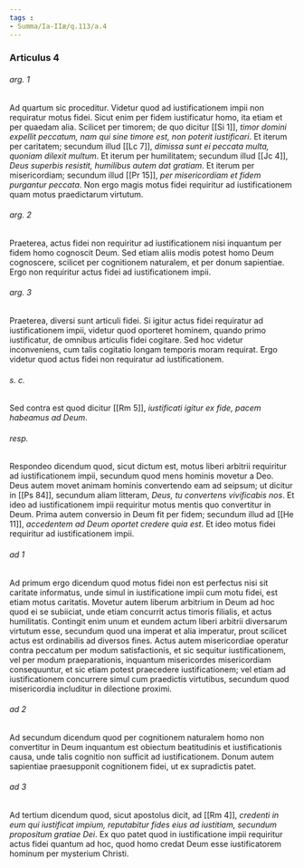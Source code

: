 ```yaml
---
tags : 
- Summa/Ia-IIæ/q.113/a.4
---
```


### Articulus 4

###### arg. 1
Ad quartum sic proceditur. Videtur quod ad iustificationem impii non requiratur motus fidei. Sicut enim per fidem iustificatur homo, ita etiam et per quaedam alia. Scilicet per timorem; de quo dicitur [[Si 1]], *timor domini expellit peccatum, nam qui sine timore est, non poterit iustificari*. Et iterum per caritatem; secundum illud [[Lc 7]], *dimissa sunt ei peccata multa, quoniam dilexit multum*. Et iterum per humilitatem; secundum illud [[Jc 4]], *Deus superbis resistit, humilibus autem dat gratiam*. Et iterum per misericordiam; secundum illud [[Pr 15]], *per misericordiam et fidem purgantur peccata*. Non ergo magis motus fidei requiritur ad iustificationem quam motus praedictarum virtutum.

###### arg. 2
Praeterea, actus fidei non requiritur ad iustificationem nisi inquantum per fidem homo cognoscit Deum. Sed etiam aliis modis potest homo Deum cognoscere, scilicet per cognitionem naturalem, et per donum sapientiae. Ergo non requiritur actus fidei ad iustificationem impii.

###### arg. 3
Praeterea, diversi sunt articuli fidei. Si igitur actus fidei requiratur ad iustificationem impii, videtur quod oporteret hominem, quando primo iustificatur, de omnibus articulis fidei cogitare. Sed hoc videtur inconveniens, cum talis cogitatio longam temporis moram requirat. Ergo videtur quod actus fidei non requiratur ad iustificationem.

###### s. c.
Sed contra est quod dicitur [[Rm 5]], *iustificati igitur ex fide, pacem habeamus ad Deum*.

###### resp.
Respondeo dicendum quod, sicut dictum est, motus liberi arbitrii requiritur ad iustificationem impii, secundum quod mens hominis movetur a Deo. Deus autem movet animam hominis convertendo eam ad seipsum; ut dicitur in [[Ps 84]], secundum aliam litteram, *Deus, tu convertens vivificabis nos*. Et ideo ad iustificationem impii requiritur motus mentis quo convertitur in Deum. Prima autem conversio in Deum fit per fidem; secundum illud ad [[He 11]], *accedentem ad Deum oportet credere quia est*. Et ideo motus fidei requiritur ad iustificationem impii.

###### ad 1
Ad primum ergo dicendum quod motus fidei non est perfectus nisi sit caritate informatus, unde simul in iustificatione impii cum motu fidei, est etiam motus caritatis. Movetur autem liberum arbitrium in Deum ad hoc quod ei se subiiciat, unde etiam concurrit actus timoris filialis, et actus humilitatis. Contingit enim unum et eundem actum liberi arbitrii diversarum virtutum esse, secundum quod una imperat et alia imperatur, prout scilicet actus est ordinabilis ad diversos fines. Actus autem misericordiae operatur contra peccatum per modum satisfactionis, et sic sequitur iustificationem, vel per modum praeparationis, inquantum misericordes misericordiam consequuntur, et sic etiam potest praecedere iustificationem; vel etiam ad iustificationem concurrere simul cum praedictis virtutibus, secundum quod misericordia includitur in dilectione proximi.

###### ad 2
Ad secundum dicendum quod per cognitionem naturalem homo non convertitur in Deum inquantum est obiectum beatitudinis et iustificationis causa, unde talis cognitio non sufficit ad iustificationem. Donum autem sapientiae praesupponit cognitionem fidei, ut ex supradictis patet.

###### ad 3
Ad tertium dicendum quod, sicut apostolus dicit, ad [[Rm 4]], *credenti in eum qui iustificat impium, reputabitur fides eius ad iustitiam, secundum propositum gratiae Dei*. Ex quo patet quod in iustificatione impii requiritur actus fidei quantum ad hoc, quod homo credat Deum esse iustificatorem hominum per mysterium Christi.


